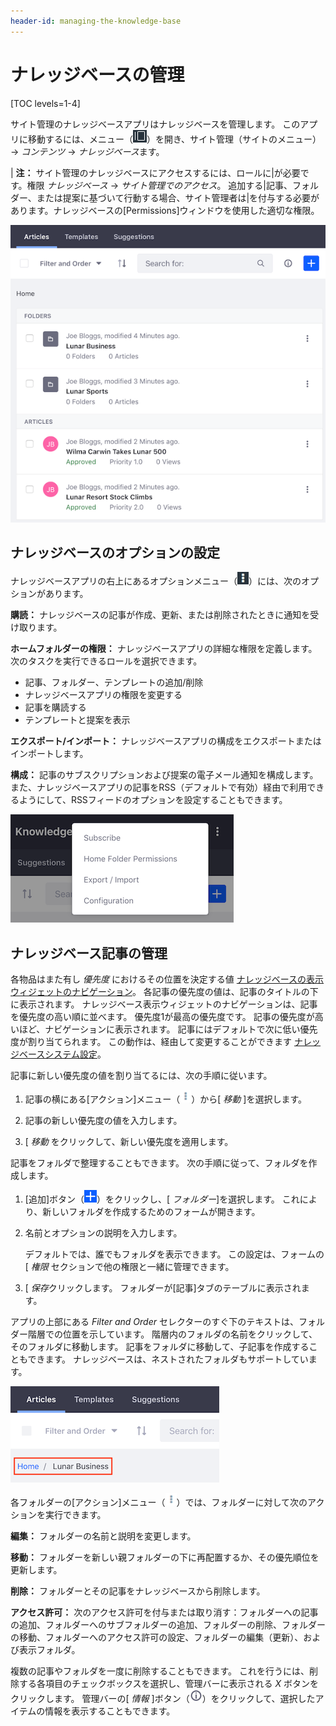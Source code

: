 ```yaml
---
header-id: managing-the-knowledge-base
---
```


# ナレッジベースの管理

[TOC levels=1-4]

サイト管理のナレッジベースアプリはナレッジベースを管理します。 このアプリに移動するには、メニュー（![Menu](../../../../images/icon-menu.png)）を開き、サイト管理（サイトのメニュー）→ *コンテンツ* → *ナレッジベース*ます。

| **注：** サイト管理のナレッジベースにアクセスするには、ロールに|が必要です。権限 *ナレッジベース* → *サイト管理でのアクセス*。 追加する|記事、フォルダー、または提案に基づいて行動する場合、サイト管理者は|を付与する必要があります。ナレッジベースの[Permissions]ウィンドウを使用した適切な権限。

![図1：ナレッジベースの記事、フォルダー、提案を管理できます。](../../../../images/kb-admin-articles.png)

## ナレッジベースのオプションの設定

ナレッジベースアプリの右上にあるオプションメニュー（![Options](../../../../images/icon-options.png)）には、次のオプションがあります。

**購読：** ナレッジベースの記事が作成、更新、または削除されたときに通知を受け取ります。

**ホームフォルダーの権限：** ナレッジベースアプリの詳細な権限を定義します。次のタスクを実行できるロールを選択できます。

  - 記事、フォルダー、テンプレートの追加/削除
  - ナレッジベースアプリの権限を変更する
  - 記事を購読する
  - テンプレートと提案を表示

**エクスポート/インポート：** ナレッジベースアプリの構成をエクスポートまたはインポートします。

**構成：** 記事のサブスクリプションおよび提案の電子メール通知を構成します。 また、ナレッジベースアプリの記事をRSS（デフォルトで有効）経由で利用できるようにして、RSSフィードのオプションを設定することもできます。

![図2：ナレッジベースアプリのオプション。](../../../../images/kb-admin-options.png)

## ナレッジベース記事の管理

各物品はまた有し *優先度* におけるその位置を決定する値 [ナレッジベースの表示ウィジェットのナビゲーション](/docs/7-1/user/-/knowledge_base/u/knowledge-base-display)。 各記事の優先度の値は、記事のタイトルの下に表示されます。 ナレッジベース表示ウィジェットのナビゲーションは、記事を優先度の高い順に並べます。 優先度1が最高の優先度です。 記事の優先度が高いほど、ナビゲーションに表示されます。 記事にはデフォルトで次に低い優先度が割り当てられます。 この動作は、経由して変更することができます [ナレッジベースシステム設定](/docs/7-1/user/-/knowledge_base/u/knowledge-base-system-settings)。

記事に新しい優先度の値を割り当てるには、次の手順に従います。

1.  記事の横にある[アクション]メニュー（![Actions](../../../../images/icon-actions.png)）から[ *移動* ]を選択します。

2.  記事の新しい優先度の値を入力します。

3.  [ *移動* をクリックして、新しい優先度を適用します。

記事をフォルダで整理することもできます。 次の手順に従って、フォルダを作成します。

1.  [追加]ボタン（![Add](../../../../images/icon-add.png)）をクリックし、[ *フォルダー*]を選択します。 これにより、新しいフォルダを作成するためのフォームが開きます。

2.  名前とオプションの説明を入力します。

    デフォルトでは、誰でもフォルダを表示できます。 この設定は、フォームの[ *権限* セクションで他の権限と一緒に管理できます。

3.  [ *保存*クリックします。 フォルダーが[記事]タブのテーブルに表示されます。

アプリの上部にある *Filter and Order* セレクターのすぐ下のテキストは、フォルダー階層での位置を示しています。 階層内のフォルダの名前をクリックして、そのフォルダに移動します。 記事をフォルダに移動して、子記事を作成することもできます。 ナレッジベースは、ネストされたフォルダもサポートしています。

![図3：このスクリーンショットでは、赤いボックスを使用して、フォルダー階層内の現在の位置を示すテキストを強調表示しています。](../../../../images/kb-admin-folder-hierarchy.png)

各フォルダーの[アクション]メニュー（![Actions](../../../../images/icon-actions.png)）では、フォルダーに対して次のアクションを実行できます。

**編集：** フォルダーの名前と説明を変更します。

**移動：** フォルダーを新しい親フォルダーの下に再配置するか、その優先順位を更新します。

**削除：** フォルダーとその記事をナレッジベースから削除します。

**アクセス許可：** 次のアクセス許可を付与または取り消す：フォルダーへの記事の追加、フォルダーへのサブフォルダーの追加、フォルダーの削除、フォルダーの移動、フォルダーへのアクセス許可の設定、フォルダーの編集（更新）、および表示フォルダ。

複数の記事やフォルダを一度に削除することもできます。 これを行うには、削除する各項目のチェックボックスを選択し、管理バーに表示される *X* ボタンをクリックします。 管理バーの[ *情報* ]ボタン（![Info](../../../../images/icon-information-dm.png)）をクリックして、選択したアイテムの情報を表示することもできます。
